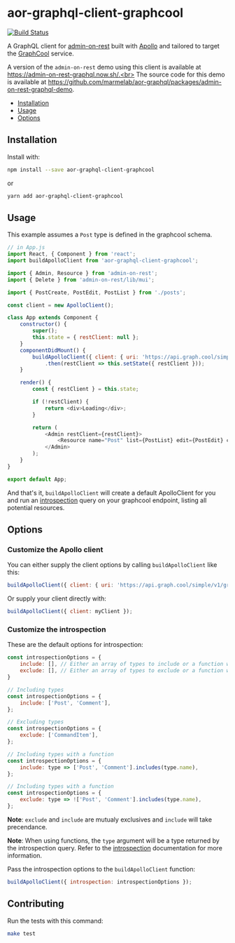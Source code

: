 # aor-graphql-client-graphcool

[![Build Status](https://travis-ci.org/marmelab/aor-graphql.svg?branch=master)](https://travis-ci.org/marmelab/aor-graphql)

A GraphQL client for [admin-on-rest](https://github.com/marmelab/admin-on-rest/)
built with [Apollo](http://www.apollodata.com/) and tailored to target the [GraphCool](https://www.graph.cool/) service.

A version of the `admin-on-rest` demo using this client is available at https://admin-on-rest-graphql.now.sh/.<br>
The source code for this demo is available at https://github.com/marmelab/aor-graphql/packages/admin-on-rest-graphql-demo.

- [Installation](#installation)
- [Usage](#installation)
- [Options](#options)

## Installation

Install with:

```sh
npm install --save aor-graphql-client-graphcool
```

or

```sh
yarn add aor-graphql-client-graphcool
```

## Usage

This example assumes a `Post` type is defined in the graphcool schema.

```js
// in App.js
import React, { Component } from 'react';
import buildApolloClient from 'aor-graphql-client-graphcool';

import { Admin, Resource } from 'admin-on-rest';
import { Delete } from 'admin-on-rest/lib/mui';

import { PostCreate, PostEdit, PostList } from './posts';

const client = new ApolloClient();

class App extends Component {
    constructor() {
        super();
        this.state = { restClient: null };
    }
    componentDidMount() {
        buildApolloClient({ client: { uri: 'https://api.graph.cool/simple/v1/graphcool_id' }})
            .then(restClient => this.setState({ restClient }));
    }

    render() {
        const { restClient } = this.state;

        if (!restClient) {
            return <div>Loading</div>;
        }

        return (
            <Admin restClient={restClient}>
                <Resource name="Post" list={PostList} edit={PostEdit} create={PostCreate} remove={Delete} />
            </Admin>
        );
    }
}

export default App;
```

And that's it, `buildApolloClient` will create a default ApolloClient for you and run an [introspection](http://graphql.org/learn/introspection/) query on your graphcool endpoint, listing all potential resources.

## Options

### Customize the Apollo client

You can either supply the client options by calling `buildApolloClient` like this:

```js
buildApolloClient({ client: { uri: 'https://api.graph.cool/simple/v1/graphcool_id', ...otherApolloOptions } });
```

Or supply your client directly with:

```js
buildApolloClient({ client: myClient });
```

### Customize the introspection

These are the default options for introspection:

```js
const introspectionOptions = {
    include: [], // Either an array of types to include or a function which will be called for every type discovered through introspection
    exclude: [], // Either an array of types to exclude or a function which will be called for every type discovered through introspection
}

// Including types
const introspectionOptions = {
    include: ['Post', 'Comment'],
};

// Excluding types
const introspectionOptions = {
    exclude: ['CommandItem'],
};

// Including types with a function
const introspectionOptions = {
    include: type => ['Post', 'Comment'].includes(type.name),
};

// Including types with a function
const introspectionOptions = {
    exclude: type => !['Post', 'Comment'].includes(type.name),
};
```

**Note**: `exclude` and `include` are mutualy exclusives and `include` will take precendance.

**Note**: When using functions, the `type` argument will be a type returned by the introspection query. Refer to the [introspection](http://graphql.org/learn/introspection/) documentation for more information.

Pass the introspection options to the `buildApolloClient` function:

```js
buildApolloClient({ introspection: introspectionOptions });
```

## Contributing

Run the tests with this command:

```sh
make test
```
